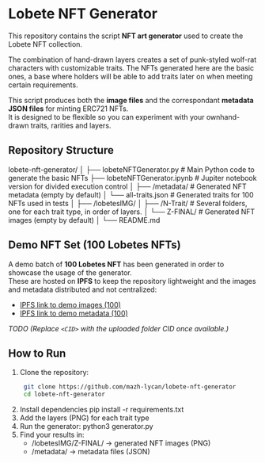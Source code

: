 # Lobete NFT Generator

This repository contains the script **NFT art generator** used to create the Lobete NFT collection.

The combination of hand-drawn layers creates a set of punk-styled wolf-rat characters with customizable traits. The NFTs generated here are the basic ones, a base where holders will be able to add traits later on when meeting certain requirements.

This script produces both the **image files** and the correspondant **metadata JSON files** for minting ERC721 NFTs.  
It is designed to be flexible so you can experiment with your ownhand-drawn traits, rarities and layers.


## Repository Structure

lobete-nft-generator/
│
├── lobeteNFTGenerator.py # Main Python code to generate the basic NFTs
├── lobeteNFTGenerator.ipynb # Jupiter notebook version for divided execution control
│
├── /metadata/ # Generated NFT metadata (empty by default)
│ └── all-traits.json # Generated traits for 100 NFTs used in tests
│
├── /lobetesIMG/
│ ├── /N-Trait/ # Several folders, one for each trait type, in order of layers. 
│ └── Z-FINAL/ # Generated NFT images (empty by default)
│
└── README.md


## Demo NFT Set (100 Lobetes NFTs)

A demo batch of **100 Lobetes NFT** has been generated in order to showcase the usage of the generator.  
These are hosted on **IPFS** to keep the repository lightweight and the images and metadata distributed and not centralized:  

- [IPFS link to demo images (100)](ipfs://<CID>/images/)  
- [IPFS link to demo metadata (100)](ipfs://<CID>/json/)  

*TODO (Replace `<CID>` with the uploaded folder CID once available.)*

## How to Run

1. Clone the repository:  
   ```bash
    git clone https://github.com/mazh-lycan/lobete-nft-generator
    cd lobete-nft-generator
2. Install dependencies
    pip install -r requirements.txt
3. Add the layers (PNG) for each trait type
4. Run the generator:
    python3 generator.py
5. Find your results in:
    - /lobetesIMG/Z-FINAL/ → generated NFT images (PNG)
    - /metadata/ → metadata files (JSON)